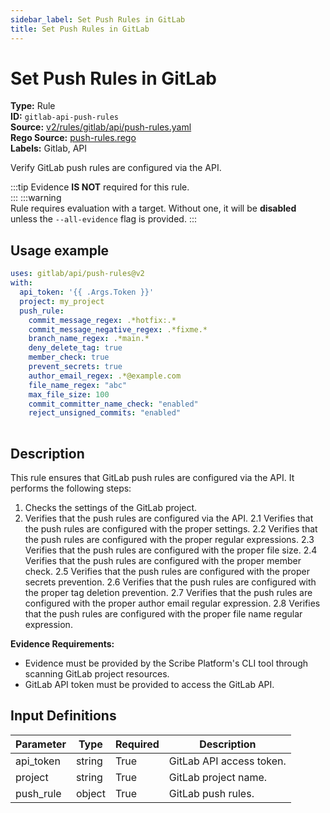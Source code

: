 ```yaml
---
sidebar_label: Set Push Rules in GitLab
title: Set Push Rules in GitLab
---  
```

# Set Push Rules in GitLab  
**Type:** Rule  
**ID:** `gitlab-api-push-rules`  
**Source:** [v2/rules/gitlab/api/push-rules.yaml](https://github.com/scribe-public/sample-policies/blob/main/v2/rules/gitlab/api/push-rules.yaml)  
**Rego Source:** [push-rules.rego](https://github.com/scribe-public/sample-policies/blob/main/v2/rules/gitlab/api/push-rules.rego)  
**Labels:** Gitlab, API  

Verify GitLab push rules are configured via the API.

:::tip 
Evidence **IS NOT** required for this rule.  
::: 
:::warning  
Rule requires evaluation with a target. Without one, it will be **disabled** unless the `--all-evidence` flag is provided.
::: 

## Usage example

```yaml
uses: gitlab/api/push-rules@v2
with:
  api_token: '{{ .Args.Token }}'
  project: my_project
  push_rule:
    commit_message_regex: .*hotfix:.*
    commit_message_negative_regex: .*fixme.*
    branch_name_regex: .*main.*
    deny_delete_tag: true
    member_check: true
    prevent_secrets: true
    author_email_regex: .*@example.com
    file_name_regex: "abc"
    max_file_size: 100
    commit_committer_name_check: "enabled"
    reject_unsigned_commits: "enabled"
  
```

## Description  
This rule ensures that GitLab push rules are configured via the API.
It performs the following steps:

1. Checks the settings of the GitLab project.
2. Verifies that the push rules are configured via the API.
2.1 Verifies that the push rules are configured with the proper settings.
2.2 Verifies that the push rules are configured with the proper regular expressions.
2.3 Verifies that the push rules are configured with the proper file size.
2.4 Verifies that the push rules are configured with the proper member check.
2.5 Verifies that the push rules are configured with the proper secrets prevention.
2.6 Verifies that the push rules are configured with the proper tag deletion prevention.
2.7 Verifies that the push rules are configured with the proper author email regular expression.
2.8 Verifies that the push rules are configured with the proper file name regular expression.

**Evidence Requirements:**
- Evidence must be provided by the Scribe Platform's CLI tool through scanning GitLab project resources.
- GitLab API token must be provided to access the GitLab API.

## Input Definitions  
| Parameter | Type | Required | Description |
|-----------|------|----------|-------------|
| api_token | string | True | GitLab API access token. |
| project | string | True | GitLab project name. |
| push_rule | object | True | GitLab push rules. |

